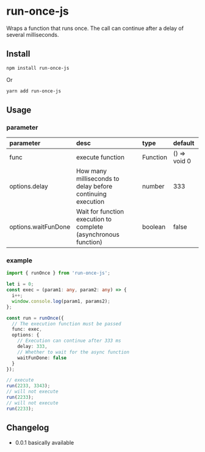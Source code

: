 # run-once-js

Wraps a function that runs once. The call can continue after a delay of several milliseconds.


## Install

```bash
npm install run-once-js
```

Or

```bash
yarn add run-once-js
```

## Usage

### parameter

| parameter | desc | type | default |
| :-- | :--| :-- | :-- |
|     func     |   execute function       |                Function             |     () => void 0   |
|      options.delay       |        How many milliseconds to delay before continuing execution           |                number             |      333   |
|      options.waitFunDone       |     Wait for function execution to complete (asynchronous function)      |                boolean             |      false   |



### example

```ts
import { runOnce } from 'run-once-js';

let i = 0;
const exec = (param1: any, param2: any) => {
  i++;
  window.console.log(param1, params2);
};

const run = runOnce({
  // The execution function must be passed
  func: exec,
  options: {
    // Execution can continue after 333 ms
    delay: 333,
    // Whether to wait for the async function
    waitFunDone: false
  }
});

// execute
run(2233, 3343);
// will not execute
run(2233);
// will not execute
run(2233);
```

## Changelog

- 0.0.1 basically available
